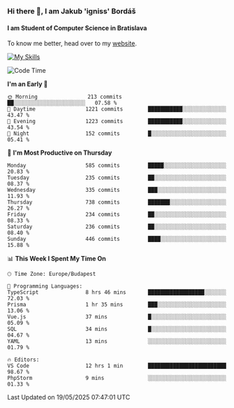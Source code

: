 ### Hi there 👋, I am Jakub 'igniss' Bordáš

#### I am Student of Computer Science in Bratislava
To know me better, head over to my [website](https://bordas.sk).

[![My Skills](https://skillicons.dev/icons?i=js,typescript,html,css,figma,svelte,vue,next,postgresql,nest,express,nodejs)](https://bordas.sk)


<!--START_SECTION:waka-->
![Code Time](http://img.shields.io/badge/Code%20Time-1%2C897%20hrs%2039%20mins-blue)

**I'm an Early 🐤** 

```text
🌞 Morning                213 commits         ██░░░░░░░░░░░░░░░░░░░░░░░   07.58 % 
🌆 Daytime                1221 commits        ███████████░░░░░░░░░░░░░░   43.47 % 
🌃 Evening                1223 commits        ███████████░░░░░░░░░░░░░░   43.54 % 
🌙 Night                  152 commits         █░░░░░░░░░░░░░░░░░░░░░░░░   05.41 % 
```
📅 **I'm Most Productive on Thursday** 

```text
Monday                   585 commits         █████░░░░░░░░░░░░░░░░░░░░   20.83 % 
Tuesday                  235 commits         ██░░░░░░░░░░░░░░░░░░░░░░░   08.37 % 
Wednesday                335 commits         ███░░░░░░░░░░░░░░░░░░░░░░   11.93 % 
Thursday                 738 commits         ███████░░░░░░░░░░░░░░░░░░   26.27 % 
Friday                   234 commits         ██░░░░░░░░░░░░░░░░░░░░░░░   08.33 % 
Saturday                 236 commits         ██░░░░░░░░░░░░░░░░░░░░░░░   08.40 % 
Sunday                   446 commits         ████░░░░░░░░░░░░░░░░░░░░░   15.88 % 
```


📊 **This Week I Spent My Time On** 

```text
🕑︎ Time Zone: Europe/Budapest

💬 Programming Languages: 
TypeScript               8 hrs 46 mins       ██████████████████░░░░░░░   72.03 % 
Prisma                   1 hr 35 mins        ███░░░░░░░░░░░░░░░░░░░░░░   13.06 % 
Vue.js                   37 mins             █░░░░░░░░░░░░░░░░░░░░░░░░   05.09 % 
SQL                      34 mins             █░░░░░░░░░░░░░░░░░░░░░░░░   04.67 % 
YAML                     13 mins             ░░░░░░░░░░░░░░░░░░░░░░░░░   01.79 % 

🔥 Editors: 
VS Code                  12 hrs 1 min        █████████████████████████   98.67 % 
PhpStorm                 9 mins              ░░░░░░░░░░░░░░░░░░░░░░░░░   01.33 % 
```


 Last Updated on 19/05/2025 07:47:01 UTC
<!--END_SECTION:waka-->
